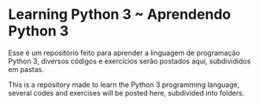 # Learning Python 3 ~ Aprendendo Python 3

   Esse é um repositório feito para aprender a linguagem de programação Python 3, diversos códigos e exercícios serão postados aqui, subdivididos em pastas.
   
   This is a repository made to learn the Python 3 programming language, several codes and exercises will be posted here, subdivided into folders.
